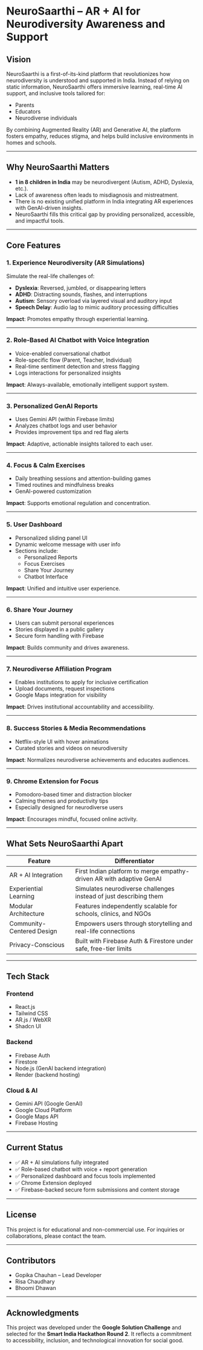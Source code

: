 # NeuroSaarthi – AR + AI for Neurodiversity Awareness and Support

## Vision

NeuroSaarthi is a first-of-its-kind platform that revolutionizes how neurodiversity is understood and supported in India. Instead of relying on static information, NeuroSaarthi offers immersive learning, real-time AI support, and inclusive tools tailored for:

- Parents  
- Educators  
- Neurodiverse individuals  

By combining Augmented Reality (AR) and Generative AI, the platform fosters empathy, reduces stigma, and helps build inclusive environments in homes and schools.

---

## Why NeuroSaarthi Matters

- **1 in 8 children in India** may be neurodivergent (Autism, ADHD, Dyslexia, etc.).
- Lack of awareness often leads to misdiagnosis and mistreatment.
- There is no existing unified platform in India integrating AR experiences with GenAI-driven insights.
- NeuroSaarthi fills this critical gap by providing personalized, accessible, and impactful tools.

---

## Core Features

### 1. Experience Neurodiversity (AR Simulations)
Simulate the real-life challenges of:
- **Dyslexia**: Reversed, jumbled, or disappearing letters
- **ADHD**: Distracting sounds, flashes, and interruptions
- **Autism**: Sensory overload via layered visual and auditory input
- **Speech Delay**: Audio lag to mimic auditory processing difficulties

**Impact**: Promotes empathy through experiential learning.

---

### 2. Role-Based AI Chatbot with Voice Integration
- Voice-enabled conversational chatbot
- Role-specific flow (Parent, Teacher, Individual)
- Real-time sentiment detection and stress flagging
- Logs interactions for personalized insights

**Impact**: Always-available, emotionally intelligent support system.

---

### 3. Personalized GenAI Reports
- Uses Gemini API (within Firebase limits)  
- Analyzes chatbot logs and user behavior  
- Provides improvement tips and red flag alerts  

**Impact**: Adaptive, actionable insights tailored to each user.

---

### 4. Focus & Calm Exercises
- Daily breathing sessions and attention-building games  
- Timed routines and mindfulness breaks  
- GenAI-powered customization  

**Impact**: Supports emotional regulation and concentration.

---

### 5. User Dashboard
- Personalized sliding panel UI  
- Dynamic welcome message with user info  
- Sections include:
  - Personalized Reports  
  - Focus Exercises  
  - Share Your Journey  
  - Chatbot Interface  

**Impact**: Unified and intuitive user experience.

---

### 6. Share Your Journey
- Users can submit personal experiences  
- Stories displayed in a public gallery  
- Secure form handling with Firebase  

**Impact**: Builds community and drives awareness.

---

### 7. Neurodiverse Affiliation Program
- Enables institutions to apply for inclusive certification  
- Upload documents, request inspections  
- Google Maps integration for visibility  

**Impact**: Drives institutional accountability and accessibility.

---

### 8. Success Stories & Media Recommendations
- Netflix-style UI with hover animations  
- Curated stories and videos on neurodiversity  

**Impact**: Normalizes neurodiverse achievements and educates audiences.

---

### 9. Chrome Extension for Focus
- Pomodoro-based timer and distraction blocker  
- Calming themes and productivity tips  
- Especially designed for neurodiverse users  

**Impact**: Encourages mindful, focused online activity.

---

## What Sets NeuroSaarthi Apart

| Feature                     | Differentiator                                                                 |
|----------------------------|---------------------------------------------------------------------------------|
| AR + AI Integration        | First Indian platform to merge empathy-driven AR with adaptive GenAI            |
| Experiential Learning      | Simulates neurodiverse challenges instead of just describing them               |
| Modular Architecture       | Features independently scalable for schools, clinics, and NGOs                  |
| Community-Centered Design  | Empowers users through storytelling and real-life connections                   |
| Privacy-Conscious          | Built with Firebase Auth & Firestore under safe, free-tier limits               |

---

## Tech Stack

### Frontend
- React.js  
- Tailwind CSS  
- AR.js / WebXR  
- Shadcn UI  

### Backend
- Firebase Auth  
- Firestore  
- Node.js (GenAI backend integration)  
- Render (backend hosting)  

### Cloud & AI
- Gemini API (Google GenAI)  
- Google Cloud Platform  
- Google Maps API  
- Firebase Hosting  

---

## Current Status

- ✅ AR + AI simulations fully integrated  
- ✅ Role-based chatbot with voice + report generation  
- ✅ Personalized dashboard and focus tools implemented  
- ✅ Chrome Extension deployed  
- ✅ Firebase-backed secure form submissions and content storage  

---

## License

This project is for educational and non-commercial use. For inquiries or collaborations, please contact the team.

---

## Contributors

- Gopika Chauhan – Lead Developer
- Risa Chaudhary
- Bhoomi Dhawan


---

## Acknowledgments

This project was developed under the **Google Solution Challenge** and selected for the **Smart India Hackathon Round 2**. It reflects a commitment to accessibility, inclusion, and technological innovation for social good.


